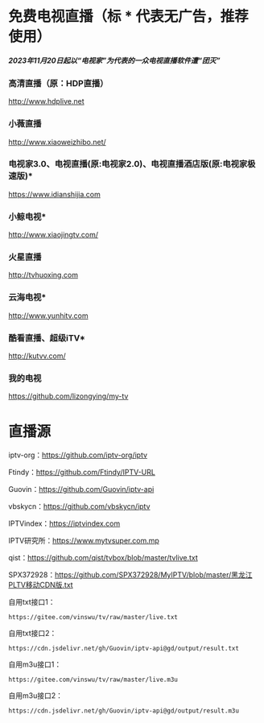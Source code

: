 # 免费电视直播（标 * 代表无广告，推荐使用）

***2023年11月20日起以“电视家”为代表的一众电视直播软件遭“团灭”***

### 高清直播（原：HDP直播）  
http://www.hdplive.net

### 小薇直播  
http://www.xiaoweizhibo.net/

### 电视家3.0、电视直播(原:电视家2.0)、电视直播酒店版(原:电视家极速版)*  
https://www.idianshijia.com

### 小鲸电视*  
http://www.xiaojingtv.com/

### 火星直播  
http://tvhuoxing.com

### 云海电视*  
http://www.yunhitv.com

### 酷看直播、超级iTV*  
http://kutvv.com/

### 我的电视
https://github.com/lizongying/my-tv

# 直播源

iptv-org：https://github.com/iptv-org/iptv

Ftindy：https://github.com/Ftindy/IPTV-URL

Guovin：https://github.com/Guovin/iptv-api

vbskycn：https://github.com/vbskycn/iptv

IPTVindex：https://iptvindex.com

IPTV研究所：https://www.mytvsuper.com.mp

qist：https://github.com/qist/tvbox/blob/master/tvlive.txt

SPX372928：https://github.com/SPX372928/MyIPTV/blob/master/黑龙江PLTV移动CDN版.txt

自用txt接口1：

    https://gitee.com/vinswu/tv/raw/master/live.txt

自用txt接口2：

    https://cdn.jsdelivr.net/gh/Guovin/iptv-api@gd/output/result.txt

自用m3u接口1：

    https://gitee.com/vinswu/tv/raw/master/live.m3u

自用m3u接口2：

    https://cdn.jsdelivr.net/gh/Guovin/iptv-api@gd/output/result.m3u
